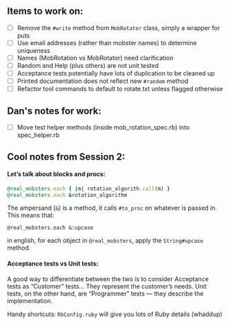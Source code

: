 ## Items to work on:
- [ ] Remove the `#write` method from `MobRotator` class, simply a wrapper for puts
- [ ] Use email addresses (rather than mobster names) to determine uniqueness
- [ ] Names (MobRotation vs MobRotator) need clarification
- [ ] Random and Help (plus others) are not unit tested
- [ ] Acceptance tests potentially have lots of duplication to be cleaned up
- [ ] Printed documentation does not reflect new `#random` method
- [ ] Refactor tool commands to default to rotate.txt unless flagged otherwise

## Dan's notes for work:
- [ ] Move test helper methods (inside mob_rotation_spec.rb) into spec_helper.rb

## Cool notes from Session 2:

#### Let’s talk about blocks and procs:

```Ruby
@real_mobsters.each { |m| rotation_algorith.call(m) }
@real_mobsters.each &rotation_algorithm
```

The ampersand (`&`) is a method, it calls `#to_proc` on whatever is passed in. This means that:

`@real_mobsters.each &:upcase`

in english, for each object in `@real_mobsters`, apply the `String#upcase` method.

#### Acceptance tests vs Unit tests:

A good way to differentiate between the two is to consider Acceptance tests as “Customer” tests… They represent the customer’s needs. Unit tests, on the other hand, are “Programmer” tests — they describe the implementation.

Handy shortcuts: `RbConfig.ruby` will give you lots of Ruby details (whaddup)
